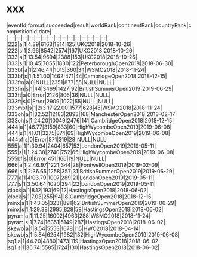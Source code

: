 # xxx


|eventId|format|succeeded|result|worldRank|continentRank|countryRank|competitionId|date|  
|	--|--|--|--|--|--|--|--|--|--|--|--|--|--|--|  
|222|a|1|4.39|6163|1814|125|UKC2018|2018-10-26|  
|222|s|1|2.96|8542|2574|167|UKC2018|2018-10-26|  
|333|a|1|13.54|9694|2388|153|UKC2018|2018-10-26|  
|333|s|1|10.45|7055|1830|122|PeterboroughOpen2018|2018-06-30|  
|333bf|a|1|2:46.44|1015|360|34|WSMO2018|2018-11-24|  
|333bf|s|1|1:51.00|1462|471|44|CambridgeOpen2018|2018-12-15|  
|333fm|a|0|NULL|2351|877|55|NULL|NULL|  
|333fm|s|1|44|3469|1427|92|BritishSummerOpen2019|2019-06-29|  
|333ft|a|0|Error|2126|806|36|NULL|NULL|  
|333ft|s|0|Error|2909|1022|55|NULL|NULL|  
|333mbf|s|1|2/3 17:22.00|1577|628|45|WSMO2018|2018-11-24|  
|333oh|a|1|32.52|12183|2893|168|ManchesterOpen2018|2018-02-17|  
|333oh|s|1|24.20|10049|2476|141|CambridgeOpen2018|2018-12-15|  
|444|a|1|46.77|3159|833|60|HighWycombeOpen2019|2019-06-08|  
|444|s|1|41.01|3275|874|69|HighWycombeOpen2019|2019-06-08|  
|444bf|s|0|Error|871|319|28|NULL|NULL|  
|555|a|1|1:30.94|2404|657|53|LondonOpen2019|2019-05-11|  
|555|s|1|1:24.38|2740|752|65|HighWycombeOpen2019|2019-06-08|  
|555bf|s|0|Error|451|166|19|NULL|NULL|  
|666|a|1|2:46.97|1221|344|28|FontwellOpen2019|2019-02-09|  
|666|s|1|2:36.65|1258|357|31|BritishSummerOpen2019|2019-06-29|  
|777|a|1|4:03.79|1007|289|21|LondonOpen2019|2019-05-11|  
|777|s|1|3:50.64|1020|294|22|LondonOpen2019|2019-05-11|  
|clock|a|1|8.12|193|69|12|HastingsOpen2018|2018-06-02|  
|clock|s|1|7.03|255|94|18|CambridgeOpen2018|2018-12-15|  
|minx|a|1|1:43.05|3231|891|62|BritishSummerOpen2019|2019-06-29|  
|minx|s|1|1:29.38|2995|828|58|HastingsOpen2018|2018-06-02|  
|pyram|a|1|11.25|16002|4963|288|WSMO2018|2018-11-24|  
|pyram|s|1|7.74|16351|5149|287|HastingsOpen2018|2018-06-02|  
|skewb|a|1|8.54|5553|1678|115|HWO2018|2018-04-14|  
|skewb|s|1|5.84|6254|1982|132|HighWycombeOpen2019|2019-06-08|  
|sq1|a|1|44.20|4880|1473|119|HastingsOpen2018|2018-06-02|  
|sq1|s|1|36.74|5585|1724|130|HastingsOpen2018|2018-06-02|  
